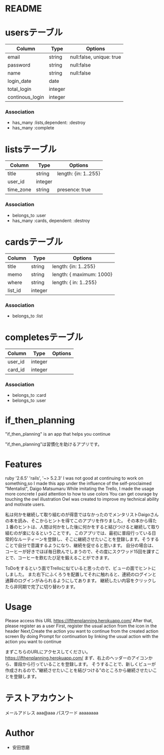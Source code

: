 # README

# usersテーブル
|Column|Type|Options|
|------|----|-------|
|email|string| null:false, unique: true|
|password|string| null:false|
|name|string|null:false|
|login_date|date||
|total_login|integer||
|continous_login|integer||

### Association
- has_many :lists,dependent: :destroy
- has_many :complete

# listsテーブル
|Column|Type|Options|
|------|----|-------|
|title|string|length: {in: 1..255}|
|user_id|integer||
|time_zone|string|presence: true|

### Association
- belongs_to :user
- has_many :cards, dependent: :destroy


# cardsテーブル
|Column|Type|Options|
|------|----|-------|
|title|string|length: {in: 1..255}|
|memo|string|length: { maximum: 1000}|
|where|string|length: { in: 1..255}|
|list_id|integer||

### Association
- belongs_to :list


# completesテーブル
|Column|Type|Options|
|------|----|-------|
|user_id|integer||
|card_id|integer||

### Association
- belongs_to :card
- belongs_to :user




# if_then_planning
"if_then_planning" is an app that helps you continue 

"if_then_planning"は習慣化を助けるアプリです。


# Features
 ruby '2.6.5'
'rails', '~> 5.2.3'
I was not good at continuing to work on something,so
I made this app under the influence of the self-proclaimed "Mentalist", Daigo Matsumaru
While imitating the Trello, I made the usage more concrete
I paid attention to how to use colors
You can get courage by touching the owl illustration
Owl was created to improve my technical ability and motivate users.


私は何かを継続して取り組むのが得意ではなかったのでメンタリストDaigoさんの本を読み、そこからヒントを得てこのアプリを作りました。
その本から得た１番のヒントは、人間は何かをした後に何かをすると結びつけると継続して取り組むのが楽になるということです。
このアプリでは、最初に普段行っている日常的なルーティーンを登録し、そこに継続させたいことを登録します。そうすることで自分で意識するようになり、継続を促せると思います。
自分の場合は、コーヒーが好きでほぼ毎日飲んでしまうので、その度にスクワッド15回を課すことで、コーヒーを飲むたび足を鍛えることができます。

ToDoをするという面でTrelloに似ていると思ったので、ビューの面でヒントにしました。
また右下にふくろうを配置してそれに触れると、連続のログインと通算のログインがみられるようにしてあります。
継続したい内容をクリックしたら非同期で完了に切り替わります。



# Usage
Please access this URL
https://ifthenplanning.herokuapp.com/
After that, please register as a user
First, register the usual action from the icon in the header
Next,Create the action you want to continue from the created action screen
By doing Prompt for continuation by linking the usual action with the action you want to continue

まずこちらのURLにアクセスしてください。
https://ifthenplanning.herokuapp.com/
まず、右上のヘッダーのアイコンから、普段から行っていることを登録します。
そうすることで、新しくビューが作成されるので、”継続させたいことを結びつける”のところから継続させたいことを登録します。

# テストアカウント
メールアドレス
aaa@aaa
パスワード
aaaaaaaa

# Author
* 安田悠磨


